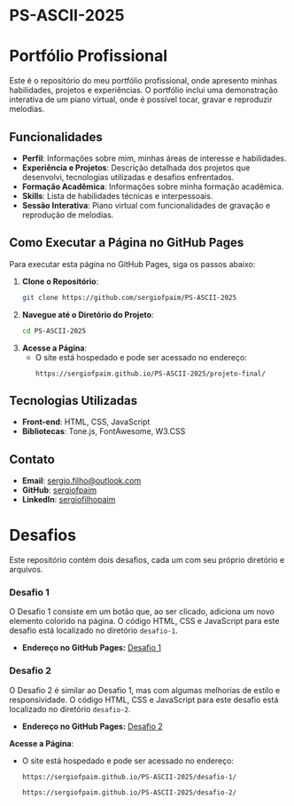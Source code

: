 # PS-ASCII-2025

# Portfólio Profissional

Este é o repositório do meu portfólio profissional, onde apresento minhas habilidades, projetos e experiências. O portfólio inclui uma demonstração interativa de um piano virtual, onde é possível tocar, gravar e reproduzir melodias.

## Funcionalidades

- **Perfil**: Informações sobre mim, minhas áreas de interesse e habilidades.
- **Experiência e Projetos**: Descrição detalhada dos projetos que desenvolvi, tecnologias utilizadas e desafios enfrentados.
- **Formação Acadêmica**: Informações sobre minha formação acadêmica.
- **Skills**: Lista de habilidades técnicas e interpessoais.
- **Sessão Interativa**: Piano virtual com funcionalidades de gravação e reprodução de melodias.

## Como Executar a Página no GitHub Pages

Para executar esta página no GitHub Pages, siga os passos abaixo:

1. **Clone o Repositório**:
   ```bash
   git clone https://github.com/sergiofpaim/PS-ASCII-2025
   ```
2. **Navegue até o Diretório do Projeto**:
   ```bash
   cd PS-ASCII-2025
   ```
3. **Acesse a Página**:
   - O site está hospedado e pode ser acessado no endereço:
     ```
     https://sergiofpaim.github.io/PS-ASCII-2025/projeto-final/
     ```

## Tecnologias Utilizadas

- **Front-end**: HTML, CSS, JavaScript
- **Bibliotecas**: Tone.js, FontAwesome, W3.CSS

## Contato

- **Email**: sergio.filho@outlook.com
- **GitHub**: [sergiofpaim](https://github.com/sergiofpaim)
- **LinkedIn**: [sergiofilhopaim](https://www.linkedin.com/in/sergiofilhopaim/)

# Desafios

Este repositório contém dois desafios, cada um com seu próprio diretório e arquivos.

### Desafio 1

O Desafio 1 consiste em um botão que, ao ser clicado, adiciona um novo elemento colorido na página. O código HTML, CSS e JavaScript para este desafio está localizado no diretório `desafio-1`.

- **Endereço no GitHub Pages:** [Desafio 1](https://seu-usuario.github.io/PS-ASCII-2025/desafio-1/)

### Desafio 2

O Desafio 2 é similar ao Desafio 1, mas com algumas melhorias de estilo e responsividade. O código HTML, CSS e JavaScript para este desafio está localizado no diretório `desafio-2`.

- **Endereço no GitHub Pages:** [Desafio 2](https://seu-usuario.github.io/PS-ASCII-2025/desafio-2/)

**Acesse a Página**:
   - O site está hospedado e pode ser acessado no endereço:
     ```
     https://sergiofpaim.github.io/PS-ASCII-2025/desafio-1/
     ```
     ```
     https://sergiofpaim.github.io/PS-ASCII-2025/desafio-2/
     ```
